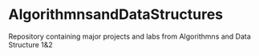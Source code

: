 # AlgorithmnsandDataStructures
Repository containing major projects and labs from Algorithmns and Data Structure 1&amp;2
